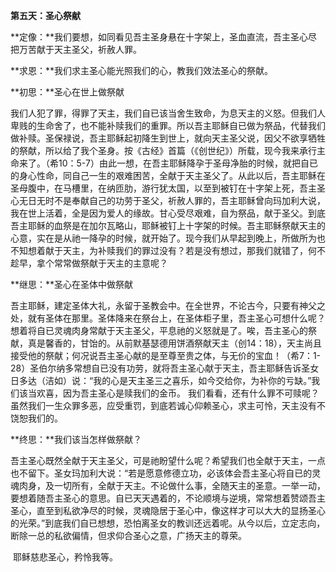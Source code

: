 **第五天：圣心祭献**

**定像：**我们要想，如同看见吾主圣身悬在十字架上，圣血直流，吾主圣心尽把万苦献于天主圣父，祈赦人罪。

**求恩：**我们求主圣心能光照我们的心，教我们效法圣心的祭献。

**初思：**圣心在世上做祭献

我们人犯了罪，得罪了天主，我们自已该当舍生致命，为息天主的义怒。但我们人卑贱的生命舍了，也不能补赎我们的重罪。所以吾主耶稣自已做为祭品，代替我们做补赎。圣保禄说，吾主耶稣起初降生到世上，就向天主圣父说，因父不欲享牺牲的祭献，所以给了我个圣身。按《古经》首篇（《创世纪》）所载，现今我来承行主命来了。（希10：5-7）由此一想，在吾主耶稣降孕于圣母净胎的时候，就把自已的身心性命，同自己一生的艰难困苦，全献于天主圣父了。从此以后，吾主耶稣在圣母腹中，在马槽里，在纳匝肋，游行犹太国，以至到被钉在十字架上死，吾主圣心无日无时不是奉献自己的功劳于圣父，祈赦人罪的，吾主耶稣曾向玛加利大说，我在世上活着，全是因为爱人的缘故。甘心受尽艰难，自为祭品，献于圣父。到底吾主耶稣的血祭是在加尔瓦略山，耶稣被钉上十字架的时候。吾主耶稣祭献天主的心意，实在是从祂一降孕的时候，就开始了。现今我们从早起到晚上，所做所为也不知想着献于天主，为补赎我们的罪过没有？若是没有想过，那我们就错了，何不趁早，拿个常常做祭献于天主的主意呢？

**继思：**圣心在圣体中做祭献

吾主耶稣，建定圣体大礼，永留于圣教会中。在全世界，不论古今，只要有神父之处，就有圣体在那里。圣体降来在祭台上，在圣体柜子里，吾主圣心可想什么呢？想着将自已灵魂肉身常献于天主圣父，平息祂的义怒就是了。唉，吾主圣心的祭献，真是馨香的，甘饴的。从前默基瑟德用饼酒祭献天主（创14：18），天主尚且接受他的祭献；何况说吾主圣心献的是至尊至贵之体，与无价的宝血！（希7：1-28）圣伯尔纳多常想自已没有功劳，就将吾主圣心献于天主，吾主耶稣告诉圣女日多达（洁如）说：“我的心是天主圣三之喜乐，如今交给你，为补你的亏缺。”我们该当欢喜，因为吾主圣心是赎我们的金币。 我们看看，还有什么罪不可赎呢？虽然我们一生众罪多恶，应受重罚，到底若诚心仰赖圣心，求主可怜，天主没有不饶恕我们的。

**终思：**我们该当怎样做祭献？

吾主圣心既然全献于天主圣父，可是祂盼望什么呢？希望我们也全献于天主，一点也不留下。圣女玛加利大说：“若是愿意修德立功，必该体会吾主圣心将自已的灵魂肉身，及一切所有，全献于天主。不论做什么事，全随天主的圣意。一举一动，要想着随吾主圣心的意思。自已天天遇着的，不论顺境与逆境，常常想着赞颂吾主圣心，直至到私欲净尽的时候，灵魂隐居于圣心中，像这样才可以大大的显扬圣心的光荣。”到底我们自已想想，恐怕离圣女的教训还远着呢。从今以后，立定志向，断除一总的私欲偏情，但求仰合圣心之意，广扬天主的尊荣。

 耶稣慈悲圣心，矜怜我等。